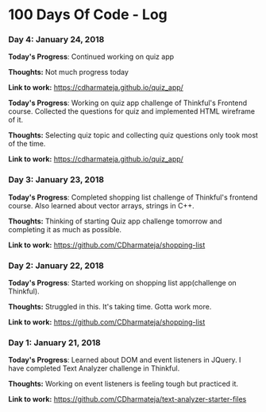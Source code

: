 # 100 Days Of Code - Log

### Day 4: January 24, 2018

**Today's Progress**: Continued working on quiz app

**Thoughts:** Not much progress today

**Link to work:**  https://cdharmateja.github.io/quiz_app/

**Today's Progress**: Working on quiz app challenge of Thinkful's Frontend course. Collected the questions for quiz and implemented HTML wireframe of it.

**Thoughts:** Selecting quiz topic and collecting quiz questions only took most of the time.

**Link to work:**  https://cdharmateja.github.io/quiz_app/

### Day 3: January 23, 2018

**Today's Progress**: Completed shopping list challenge of Thinkful's frontend course. Also learned about vector arrays, strings in C++.

**Thoughts:** Thinking of starting Quiz app challenge tomorrow and completing it as much as possible.

**Link to work:**  https://github.com/CDharmateja/shopping-list

### Day 2: January 22, 2018

**Today's Progress**: Started working on shopping list app(challenge on Thinkful).

**Thoughts:** Struggled in this. It's taking time. Gotta work more.

**Link to work:**  https://github.com/CDharmateja/shopping-list


### Day 1: January 21, 2018

**Today's Progress**: Learned about DOM and event listeners in JQuery. I have completed Text Analyzer challenge in Thinkful.

**Thoughts:** Working on event listeners is feeling tough but practiced it.

**Link to work:**  https://github.com/CDharmateja/text-analyzer-starter-files
